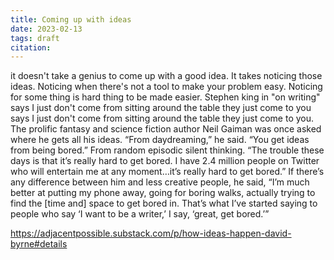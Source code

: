 ```yaml
---
title: Coming up with ideas
date: 2023-02-13
tags: draft
citation: 
---
```


 it doesn't take a genius to come up with a good idea. It takes noticing those ideas. Noticing when there's not a tool to make your problem easy. Noticing for some thing is hard thing to be made easier. Stephen king in "on writing" says I just don't come from sitting around the table they just come to you   says I just don't come from sitting around the table they just come to you. 
The prolific fantasy and science fiction author Neil Gaiman was once asked where he gets all his ideas. “From daydreaming,” he said. “You get ideas from being bored.” From random episodic silent thinking. “The trouble these days is that it’s really hard to get bored. I have 2.4 million people on Twitter who will entertain me at any moment…it’s really hard to get bored.” If there’s any difference between him and less creative people, he said, “I’m much better at putting my phone away, going for boring walks, actually trying to find the [time and] space to get bored in. That’s what I’ve started saying to people who say ‘I want to be a writer,’ I say, ‘great, get bored.’”

https://adjacentpossible.substack.com/p/how-ideas-happen-david-byrne#details

